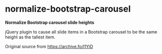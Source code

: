 # normalize-bootstrap-carousel

**Normalize Bootstrap carousel slide heights**

jQuery plugin to cause all slide items in a Bootstrap carousel to be the same height as the tallest item.

Original source from https://archive.fo/I1YiD
